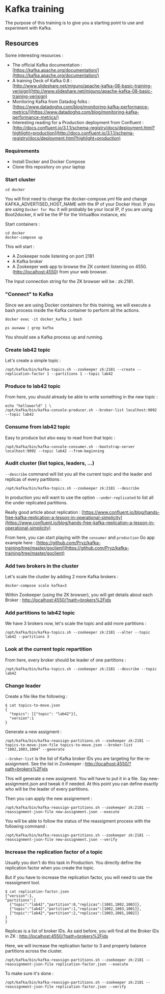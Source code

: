 # Kafka training

The purpose of this training is to give you a starting point to use and experiment with Kafka.

## Resources

Some interesting resources :

* The official Kafka documentation : [https://kafka.apache.org/documentation/](https://kafka.apache.org/documentation/)
* A training Deck of Kafka 0.8 : [http://www.slideshare.net/miguno/apache-kafka-08-basic-training-verisign](http://www.slideshare.net/miguno/apache-kafka-08-basic-training-verisign)
* Monitoring Kafka from Datadog folks : [https://www.datadoghq.com/blog/monitoring-kafka-performance-metrics/](https://www.datadoghq.com/blog/monitoring-kafka-performance-metrics/)
* Interesting reading for a Production deployment from Confluent : [http://docs.confluent.io/3.1.1/schema-registry/docs/deployment.html?highlight=production](http://docs.confluent.io/3.1.1/schema-registry/docs/deployment.html?highlight=production)

### Requirements 

* Install Docker and Docker Compose
* Clone this repository on your laptop

### Start cluster

```
cd docker
```

You will first need to change the docker-compose.yml file and change KAFKA_ADVERTISED_HOST_NAME with the IP of your Docker Host.
If you are using `Docker for Mac` it will probably be your local IP, if you are using Boot2docker, it will be the IP for the VirtualBox instance, etc

Start containers :

```
cd docker
docker-compose up
```

This will start :

* A Zookeeper node listening on port 2181
* A Kafka broker
* A Zookeeper web app to browse the ZK content listening on 4550. ([http://localhost:4550](http://localhost:4550)) from your web browser.

The Input connection string for the ZK browser will be : zk:2181.

### "Connect" to Kafka

Since we are using Docker containers for this training, we will execute a bash process inside the Kafka container to perform all the actions.

```
docker exec -it docker_kafka_1 bash

ps auxwww | grep kafka
```

You should see a Kafka process up and running.

### Create lab42 topic

Let's create a simple topic :

```
/opt/kafka/bin/kafka-topics.sh --zookeeper zk:2181 --create --replication-factor 1 --partitions 1 --topic lab42
```

### Produce to lab42 topic

From here, you should already be able to write something in the new topic :

```
echo "helloworld" | \
/opt/kafka/bin/kafka-console-producer.sh --broker-list localhost:9092 --topic lab42
```

### Consume from lab42 topic

Easy to produce but also easy to read from that topic :

```
/opt/kafka/bin/kafka-console-consumer.sh --bootstrap-server localhost:9092 --topic lab42 --from-beginning
```

### Audit cluster (list topics, leaders, ...)

`--describe` command will list you all the current topic and the leader and replicas of every partitions :

```
/opt/kafka/bin/kafka-topics.sh --zookeeper zk:2181 --describe
```

In production you will want to use the option `--under-replicated` to list all the under replicated partitions.

Really good article about replication : [https://www.confluent.io/blog/hands-free-kafka-replication-a-lesson-in-operational-simplicity](https://www.confluent.io/blog/hands-free-kafka-replication-a-lesson-in-operational-simplicity)

From here, you can start playing with the `consumer` and `production` Go app example here : [https://github.com/Pryz/kafka-training/tree/master/goclient](https://github.com/Pryz/kafka-training/tree/master/goclient)

### Add two brokers in the cluster

Let's scale the cluster by adding 2 more Kafka brokers :

```
docker-compose scale kafka=3
```

Within Zookeeper (using the ZK browser), you will get details about each Broker : [http://localhost:4550/?path=brokers%2Fids](http://localhost:4550/?path=brokers%2Fids)

### Add partitions to lab42 topic

We have 3 brokers now, let's scale the topic and add more partitions :

```
/opt/kafka/bin/kafka-topics.sh --zookeeper zk:2181 --alter --topic lab42 --partitions 3
```

### Look at the current topic repartition

From here, every broker should be leader of one partitions :

```
/opt/kafka/bin/kafka-topics.sh --zookeeper zk:2181 --describe --topic lab42
```

### Change leader

Create a file like the following :

```
$ cat topics-to-move.json
{
  "topics": [{"topic": "lab42"}],
  "version":1
}
```

Generate a new assigment :

```
/opt/kafka/bin/kafka-reassign-partitions.sh --zookeeper zk:2181 --topics-to-move-json-file topics-to-move.json --broker-list "1002,1003,1004" --generate
```

`--broker-list` is the list of Kafka broker IDs you are targeting for the re-assignment. See the list in Zookeeper : [http://localhost:4550/?path=brokers%2Fids](http://localhost:4550/?path=brokers%2Fids)

This will generate a new assigment. You will have to put it in a file. Say new-assignment.json and tweak it if needed. At this point you can define exactly who will be the leader of every partitions.

Then you can apply the new assignement :

```
/opt/kafka/bin/kafka-reassign-partitions.sh --zookeeper zk:2181 --reassignment-json-file new-assignment.json --execute
```

You will be able to follow the status of the reassigment process with the following command :

```
/opt/kafka/bin/kafka-reassign-partitions.sh --zookeeper zk:2181 --reassignment-json-file new-assignment.json --verify
```

### Increase the replication factor of a topic 

Usually you don't do this task in Production. You directly define the replication factor when you create  the topic.

But if you have to increase the replication factor, you will need to use the reassigment tool. 

```
$ cat replication-factor.json
{"version":1,
"partitions":[
  {"topic":"lab42","partition":0,"replicas":[1001,1002,1003]},
  {"topic":"lab42","partition":1,"replicas":[1002,1003,1001]},
  {"topic":"lab42","partition":2,"replicas":[1003,1001,1002]}
]
}
```

Replicas is a list of broker IDs. As said before, you will find all the Broker IDs in ZK : [http://localhost:4550/?path=brokers%2Fids](http://localhost:4550/?path=brokers%2Fids)

Here, we will increase the replication factor to 3 and properly balance partitions across the cluster.

```
/opt/kafka/bin/kafka-reassign-partitions.sh --zookeeper zk:2181 --reassignment-json-file replication-factor.json --execute
```

To make sure it's done :

```
/opt/kafka/bin/kafka-reassign-partitions.sh --zookeeper zk:2181 --reassignment-json-file replication-factor.json --verify
```
